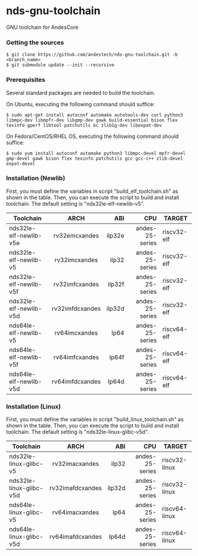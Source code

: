 # nds-gnu-toolchain
GNU toolchain for AndesCore

###  Getting the sources

    $ git clone https://github.com/andestech/nds-gnu-toolchain.git -b <branch_name>
    $ git submodule update --init --recursive

### Prerequisites

Several standard packages are needed to build the toolchain.

On Ubuntu, executing the following command should suffice:

    $ sudo apt-get install autoconf automake autotools-dev curl python3 libmpc-dev libmpfr-dev libgmp-dev gawk build-essential bison flex texinfo gperf libtool patchutils bc zlib1g-dev libexpat-dev

On Fedora/CentOS/RHEL OS, executing the following command should suffice:

    $ sudo yum install autoconf automake python3 libmpc-devel mpfr-devel gmp-devel gawk bison flex texinfo patchutils gcc gcc-c++ zlib-devel expat-devel

### Installation (Newlib)
First, you must define the variables in script "build_elf_toolchain.sh" as shown in the table.
Then, you can execute the script to build and install toolchain.
The default setting is "nds32le-elf-newlib-v5".

Toolchain              | ARCH               | ABI    | CPU                | TARGET
-----------------------|:------------------:|-------:| ------------------:|----------------
nds32le-elf-newlib-v5e | rv32emcxandes      | ilp32e | andes-25-series    | riscv32-elf
nds32le-elf-newlib-v5  | rv32imcxandes      | ilp32  | andes-25-series    | riscv32-elf
nds32le-elf-newlib-v5f | rv32imfcxandes     | ilp32f | andes-25-series    | riscv32-elf
nds32le-elf-newlib-v5d | rv32imfdcxandes    | ilp32d | andes-25-series    | riscv32-elf
nds64le-elf-newlib-v5  | rv64imcxandes      | lp64   | andes-25-series    | riscv64-elf
nds64le-elf-newlib-v5f | rv64imfcxandes     | lp64f  | andes-25-series    | riscv64-elf
nds64le-elf-newlib-v5d | rv64imfdcxandes    | lp64d  | andes-25-series    | riscv64-elf


### Installation (Linux)
First, you must define the variables in script "build_linux_toolchain.sh" as shown in the table.
Then, you can execute the script to build and install toolchain.
The default setting is "nds32le-linux-glibc-v5d".

Toolchain               | ARCH                | ABI    | CPU              | TARGET
------------------------|:-------------------:|-------:| ----------------:|----------------
nds32le-linux-glibc-v5  | rv32imacxandes      | ilp32  | andes-25-series  | riscv32-linux
nds32le-linux-glibc-v5d | rv32imafdcxandes    | ilp32d | andes-25-series  | riscv32-linux
nds64le-linux-glibc-v5  | rv64imacxandes      | lp64   | andes-25-series  | riscv64-linux
nds64le-linux-glibc-v5d | rv64imafdcxandes    | lp64d  | andes-25-series  | riscv64-linux
